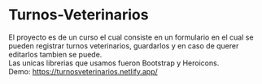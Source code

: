 # Turnos-Veterinarios
El proyecto es de un curso el cual consiste en un formulario en el cual se pueden registrar turnos veterinarios, guardarlos y en caso de querer editarlos tambien se puede. <br>
Las unicas librerias que usamos fueron Bootstrap y Heroicons. <br>
Demo: https://turnosveterinarios.netlify.app/
